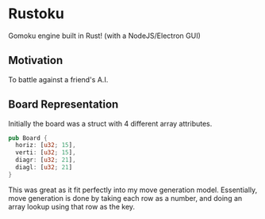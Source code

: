 # Rustoku
Gomoku engine built in Rust! (with a NodeJS/Electron GUI)
## Motivation
To battle against a friend's A.I.
## Board Representation
Initially the board was a struct with 4 different array attributes.

```rust
pub Board {
  horiz: [u32; 15],
  verti: [u32; 15],
  diagr: [u32; 21],
  diagl: [u32; 21]
}
```

This was great as it fit perfectly into my move generation model. Essentially, move generation is done by taking each row as a number, and doing an array lookup using that row as the key.
  